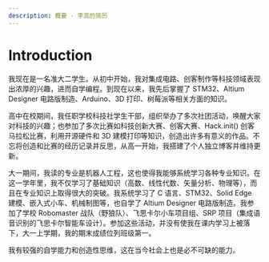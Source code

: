 ```yaml
---
description: 概要 · 李蕊的简历
---
```


# Introduction

我现在是一名准大二学生。从初中开始，我对集成电路、创客制作等科技领域表现出浓厚的兴趣，进而自学编程。到现在以来，我先后掌握了 STM32、Altium Designer 电路版制造、Arduino、3D 打印、树莓派等相关方面的知识。

高中在校期间，我任职学校科技社学生干部，组织举办了多次社团活动，唤醒大家对科技的兴趣；也参加了多次比赛如科技创新大赛、创客大赛、Hack.init\(\) 创客马拉松比赛，利用开源硬件和 3D 建模打印等知识，创造出许多有意义的作品。不忘将创造和比赛的经历记录并反思，从高一开始，我搭建了个人独立博客并维持更新。

大一期间，我读的专业是机器人工程，这也使得我能够系统学习各种专业知识。在这一学年里，我不仅学习了基础知识（高数、线性代数、矢量分析、物理等），而且在专业知识上取得很大的突破。我系统学习了 C 语言、STM32、Solid Edge 建模、嵌入式小车、机械制图等，也自学了 Altium Designer 电路版制造。我参加了学校 Robomaster 战队（野狼队）、飞思卡尔小车项目组、SRP 项目（集成语音识别的飞思卡尔智能车设计）。参加这些活动，并没有使我在课内学习上被落下，大一上学期，我的期末成绩位列班级第一。

我有较强的自学能力和创造性思维，这在当今社会上也是必不可缺的能力。

